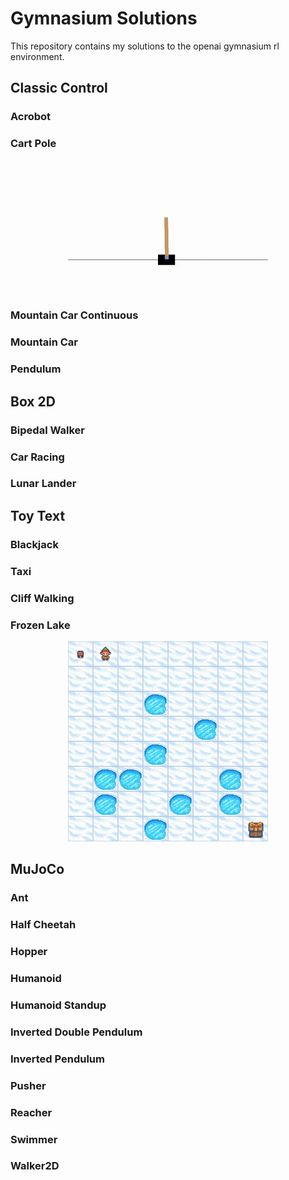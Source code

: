 # Gymnasium Solutions

This repository contains my solutions to the openai gymnasium rl environment.

## Classic Control

### Acrobot

### Cart Pole

<p align="center">
  <img src="classic_control/cart_pole/output/result.gif" width="320" alt="Frozen Lake">
</p>

### Mountain Car Continuous

### Mountain Car

### Pendulum

## Box 2D

### Bipedal Walker

### Car Racing

### Lunar Lander

## Toy Text

### Blackjack

### Taxi

### Cliff Walking

### Frozen Lake

<p align="center">
  <img src="toy_text/frozen_lake/output/result.gif" width="320" alt="Frozen Lake">
</p>

## MuJoCo

### Ant

### Half Cheetah

### Hopper

### Humanoid

### Humanoid Standup

### Inverted Double Pendulum

### Inverted Pendulum

### Pusher

### Reacher

### Swimmer

### Walker2D